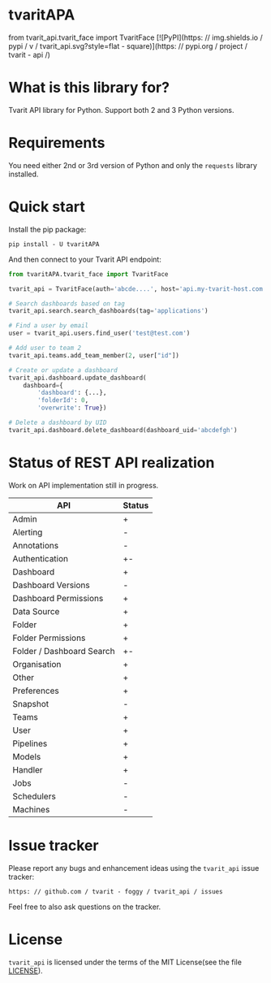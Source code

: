 # tvaritAPA

from tvarit_api.tvarit_face import TvaritFace
[![PyPI](https: // img.shields.io / pypi / v / tvarit_api.svg?style=flat - square)](https: // pypi.org / project / tvarit - api /)

# What is this library for?

Tvarit API library for Python. Support both 2 and 3 Python versions.

# Requirements

You need either 2nd or 3rd version of Python and only the `requests` library installed.

# Quick start

Install the pip package:

```
pip install - U tvaritAPA
```

And then connect to your Tvarit API endpoint:

```python
from tvaritAPA.tvarit_face import TvaritFace

tvarit_api = TvaritFace(auth='abcde....', host='api.my-tvarit-host.com')

# Search dashboards based on tag
tvarit_api.search.search_dashboards(tag='applications')

# Find a user by email
user = tvarit_api.users.find_user('test@test.com')

# Add user to team 2
tvarit_api.teams.add_team_member(2, user["id"])

# Create or update a dashboard
tvarit_api.dashboard.update_dashboard(
    dashboard={
        'dashboard': {...},
        'folderId': 0,
        'overwrite': True})

# Delete a dashboard by UID
tvarit_api.dashboard.delete_dashboard(dashboard_uid='abcdefgh')
```

# Status of REST API realization

Work on API implementation still in progress.

| API | Status |
|--- | ---|
| Admin | + |
| Alerting | - |
| Annotations | - |
| Authentication | +- |
| Dashboard | + |
| Dashboard Versions | - |
| Dashboard Permissions | + |
| Data Source | + |
| Folder | + |
| Folder Permissions | + |
| Folder / Dashboard Search | +- |
| Organisation | + |
| Other | + |
| Preferences | + |
| Snapshot | - |
| Teams | + |
| User | + |
| Pipelines | + |
| Models | + |
| Handler | + |
| Jobs | - |
| Schedulers | - |
| Machines | - |

# Issue tracker

Please report any bugs and enhancement ideas using the `tvarit_api` issue tracker:

    https: // github.com / tvarit - foggy / tvarit_api / issues

Feel free to also ask questions on the tracker.

# License

`tvarit_api` is licensed under the terms of the MIT License(see the file
                                                            [LICENSE](LICENSE)).
